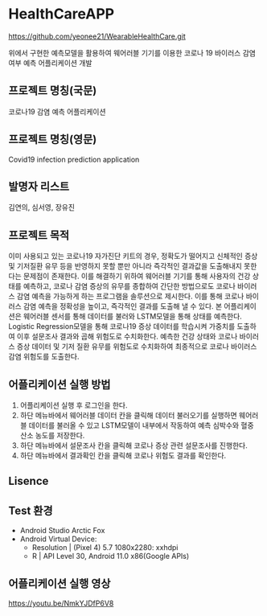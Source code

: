 # HealthCareAPP

https://github.com/yeonee21/WearableHealthCare.git 

위에서 구현한 예측모델을 활용하여 웨어러블 기기를 이용한 코로나 19 바이러스 감염 여부 예측 어플리케이션 개발

## 프로젝트 명칭(국문)
코로나19 감염 예측 어플리케이션

## 프로젝트 명칭(영문)
Covid19 infection prediction application

## 발명자 리스트
김연의, 심서영, 장유진

## 프로젝트 목적
이미 사용되고 있는 코로나19 자가진단 키트의 경우, 정확도가 떨어지고 신체적인 증상 및 기저질환 유무 등을 반영하지 못할 뿐만 아니라 즉각적인 결과값을 도출해내지 못한다는 문제점이 존재한다. 이를 해결하기 위하여 웨어러블 기기를 통해 사용자의 건강 상태를 예측하고, 코로나 감염 증상의 유무를 종합하여 간단한 방법으로도 코로나 바이러스 감염 예측을 가능하게 하는 프로그램을 솔루션으로 제시한다. 이를 통해 코로나 바이러스 감염 예측을 정확성을 높이고, 즉각적인 결과를 도출해 낼 수 있다.
본 어플리케이션은 웨어러블 센서를 통해 데이터를 불러와 LSTM모델을 통해 상태를 예측한다. Logistic Regression모델을 통해 코로나19 증상 데이터를 학습시켜 가중치를 도출하여 이후 설문조사 결과와 곱해 위험도로 수치화한다.
예측한 건강 상태와 코로나 바이러스 증상 데이터 및 기저 질환 유무를 위험도로 수치화하여 최종적으로 코로나 바이러스 감염 위험도를 도출한다.

## 어플리케이션 실행 방법
1. 어플리케이션 실행 후 로그인을 한다.
2. 하단 메뉴바에서 웨어러블 데이터 칸을 클릭해 데이터 불러오기를 실행하면 웨어러블 데이터를 불러올 수 있고 LSTM모델이 내부에서 작동하여 예측 심박수와 혈중 산소 농도를 저장한다.
3. 하단 메뉴바에서 설문조사 칸을 클릭해 코로나 증상 관련 설문조사를 진행한다.
4. 하단 메뉴바에서 결과확인 칸을 클릭해 코로나 위험도 결과를 확인한다.

## Lisence

## Test 환경
-	Android Studio Arctic Fox 
- Android Virtual Device: 
    - Resolution | (Pixel 4) 5.7 1080x2280: xxhdpi
    - R | API Level 30, Android 11.0 x86(Google APIs)

## 어플리케이션 실행 영상
https://youtu.be/NmkYJDfP6V8


